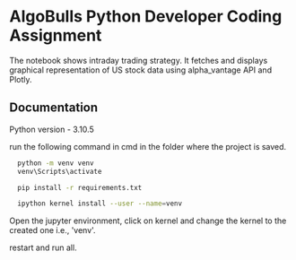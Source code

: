 
# AlgoBulls Python Developer Coding Assignment

The notebook shows intraday trading strategy. It fetches and displays graphical representation of US stock data using alpha_vantage API and Plotly. 





## Documentation

Python version - 3.10.5

run the following command in cmd in the folder where the project is saved.
```bash
  python -m venv venv
  venv\Scripts\activate
```
```bash
  pip install -r requirements.txt
```
```bash
  ipython kernel install --user --name=venv
```

Open the jupyter environment, click on kernel and change the kernel to the created one i.e., 'venv'. 

restart and run all.